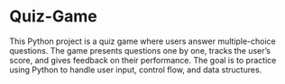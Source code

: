 # Quiz-Game
This Python project is a quiz game where users answer multiple-choice questions. The game presents questions one by one, tracks the user’s score, and gives feedback on their performance. The goal is to practice using Python to handle user input, control flow, and data structures.
